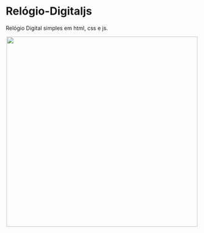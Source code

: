 # Relógio-Digitaljs
Relógio Digital simples em html, css e js.

<div align="center">
<img src="https://github.com/kellyabud/Relogio-Digitaljs/assets/135430840/3930e82a-c84f-4034-930f-a6ec2ff80101" width="500px" />
</div>
